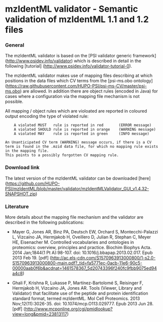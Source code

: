 # mzIdentML validator - Semantic validation of mzIdentML 1.1 and 1.2 files


### General
The mzIdentML validator is based on the [PSI validator generic framework] (http://www.psidev.info/validator)
which is described in detail in the following [tutorial] (http://www.psidev.info/validator-tutorial-0).

The mzIdentML validator makes use of mapping files describing at which positions in the data files which CV terms from
the [psi-ms.obo ontology] (https://raw.githubusercontent.com/HUPO-PSI/psi-ms-CV/master/psi-ms.obo) are allowed.
In addition there are object rules (encoded in Java) for cases where a configuration via the mapping file mechanism is not possible.

All mapping / object rules which are violoated are reported in coloured output encoding the type of violated rule:

        A violated MUST   rule is reported in red		(ERROR message)
        A violated SHOULD rule is reported in orange	(WARNING message)
        A violated MAY    rule is reported in green		(INFO message)

	An Unanticipated CV term (WARNING) message occurs, if there is a CV term is found in the .mzid data file, for which no mapping rule exists in the mapping file.
	This points to a possibly forgotten CV mapping rule.
	
	
### Download link
The latest version of the mzIdentML validator can be downloaded [here] (https://github.com/HUPO-PSI/mzIdentML/blob/master/validator/mzIdentMLValidator_GUI_v1.4.32-SNAPSHOT.zip)


### Literature
More details about the mapping file mechanism and the validator are described in the following publications:

* Mayer G, Jones AR, Binz PA, Deutsch EW, Orchard S, Montecchi-Palazzi L, Vizcaíno JA, Hermjakob H, Oveillero D, Julian R, Stephan C, Meyer HE, Eisenacher M.
Controlled vocabularies and ontologies in proteomics: overview, principles and practice.
Biochim Biophys Acta. 2014 Jan;1844(1 Pt A):98-107. doi: 10.1016/j.bbapap.2013.02.017. Epub 2013 Feb 19.
[pdf] (http://ac.els-cdn.com/S1570963913000800/1-s2.0-S1570963913000800-main.pdf?_tid=fa5771ec-0acb-11e6-90c5-00000aab0f6b&acdnat=1461578367_5d20743396f240fc9fbb9075ed94a4c8)


* Ghali F, Krishna R, Lukasse P, Martínez-Bartolomé S, Reisinger F, Hermjakob H, Vizcaíno JA, Jones AR.
Tools (Viewer, Library and Validator) that facilitate use of the peptide and protein identification standard format, termed mzIdentML.
Mol Cell Proteomics. 2013 Nov;12(11):3026-35. doi: 10.1074/mcp.O113.029777. Epub 2013 Jun 28.
[pdf] (http://www.mcponline.org/cgi/pmidlookup?view=long&pmid=23813117)


